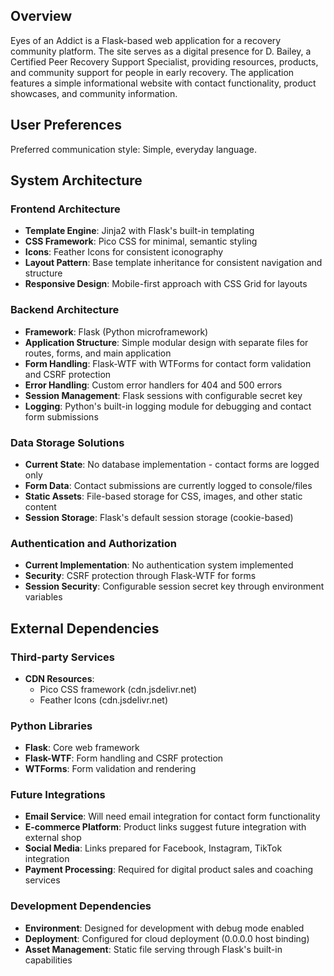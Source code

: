 ## Overview

Eyes of an Addict is a Flask-based web application for a recovery community platform. The site serves as a digital presence for D. Bailey, a Certified Peer Recovery Support Specialist, providing resources, products, and community support for people in early recovery. The application features a simple informational website with contact functionality, product showcases, and community information.

## User Preferences

Preferred communication style: Simple, everyday language.

## System Architecture

### Frontend Architecture
- **Template Engine**: Jinja2 with Flask's built-in templating
- **CSS Framework**: Pico CSS for minimal, semantic styling
- **Icons**: Feather Icons for consistent iconography
- **Layout Pattern**: Base template inheritance for consistent navigation and structure
- **Responsive Design**: Mobile-first approach with CSS Grid for layouts

### Backend Architecture
- **Framework**: Flask (Python microframework)
- **Application Structure**: Simple modular design with separate files for routes, forms, and main application
- **Form Handling**: Flask-WTF with WTForms for contact form validation and CSRF protection
- **Error Handling**: Custom error handlers for 404 and 500 errors
- **Session Management**: Flask sessions with configurable secret key
- **Logging**: Python's built-in logging module for debugging and contact form submissions

### Data Storage Solutions
- **Current State**: No database implementation - contact forms are logged only
- **Form Data**: Contact submissions are currently logged to console/files
- **Static Assets**: File-based storage for CSS, images, and other static content
- **Session Storage**: Flask's default session storage (cookie-based)

### Authentication and Authorization
- **Current Implementation**: No authentication system implemented
- **Security**: CSRF protection through Flask-WTF for forms
- **Session Security**: Configurable session secret key through environment variables

## External Dependencies

### Third-party Services
- **CDN Resources**: 
  - Pico CSS framework (cdn.jsdelivr.net)
  - Feather Icons (cdn.jsdelivr.net)

### Python Libraries
- **Flask**: Core web framework
- **Flask-WTF**: Form handling and CSRF protection
- **WTForms**: Form validation and rendering

### Future Integrations
- **Email Service**: Will need email integration for contact form functionality
- **E-commerce Platform**: Product links suggest future integration with external shop
- **Social Media**: Links prepared for Facebook, Instagram, TikTok integration
- **Payment Processing**: Required for digital product sales and coaching services

### Development Dependencies
- **Environment**: Designed for development with debug mode enabled
- **Deployment**: Configured for cloud deployment (0.0.0.0 host binding)
- **Asset Management**: Static file serving through Flask's built-in capabilities
